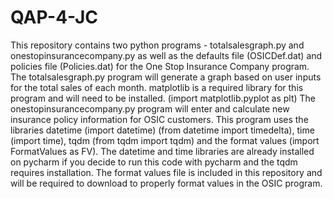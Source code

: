 # QAP-4-JC
This repository contains two python programs - totalsalesgraph.py and onestopinsurancecompany.py
as well as the defaults file (OSICDef.dat) and policies file (Policies.dat) for the One Stop
Insurance Company program.
The totalsalesgraph.py program will generate a graph based on user inputs for the total sales of
each month. matplotlib is a required library for this program and will need to be installed.
(import matplotlib.pyplot as plt)
The onestopinsurancecompany.py program will enter and calculate new insurance policy information
for OSIC customers. This program uses the libraries datetime (import datetime) (from datetime import
timedelta), time (import time), tqdm (from tqdm import tqdm) and the format values (import
FormatValues as FV). The datetime and time libraries are already installed on pycharm if you decide
to run this code with pycharm and the tqdm requires installation. The format values file is
included in this repository and will be required to download to properly format values in the OSIC
program.

